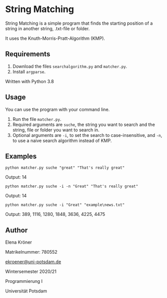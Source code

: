 # String Matching

String Matching is a simple program that finds the starting position of a string in another string, .txt-file or folder.

It uses the Knuth-Morris-Pratt-Algorithm (KMP).

## Requirements
1. Download the files `searchalgorithm.py` and `matcher.py`. 
2. Install `argparse`.

Written with Python 3.8

## Usage
You can use the program with your command line.
1. Run the file `matcher.py`.
2. Required arguments are `suche`, the string you want to search and the string, file or folder you want to search in.
3. Optional arguments are `-i`, to set the search to case-insensitive, and `-n`, to use a naive search algorithm instead of KMP.

## Examples
`python matcher.py suche "great" "That's really great"`

Output: 14

`python matcher.py suche -i -n "Great" "That's really great"`

Output: 14

`python matcher.py suche -i "Great" "example\news.txt"`

Output: 389, 1116, 1280, 1848, 3636, 4225, 4475

## Author
Elena Kröner

Matrikelnummer: 780552

ekroener@uni-potsdam.de


Wintersemester 2020/21

Programmierung I

Universität Potsdam
